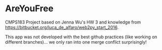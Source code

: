 # AreYouFree
CMPS183 Project based on Jenna Wu's HW 3 and knowledge from https://bitbucket.org/luca_de_alfaro/web2py_start_2016.

This app was not developed with the best github practices (like working on different branches)... we only ran into one merge conflict surprisingly! 
